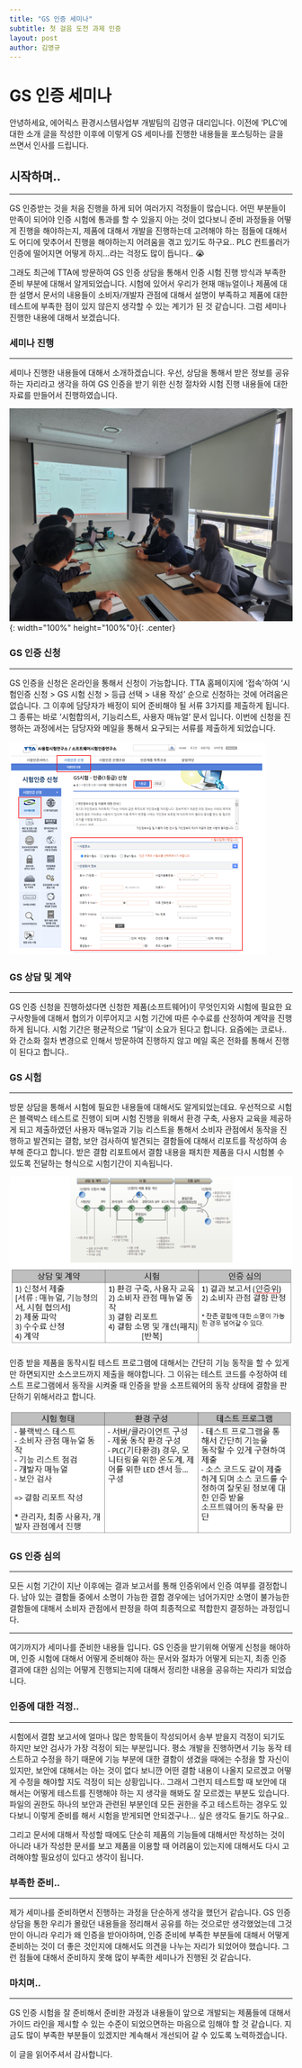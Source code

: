 ```yaml
---
title: "GS 인증 세미나"
subtitle: 첫 걸음 도전 과제 인증
layout: post
author: 김영규
---
```


# GS 인증 세미나

안녕하세요, 에어릭스 환경시스템사업부 개발팀의 김영규 대리입니다. 이전에 ‘PLC’에 대한 소개 글을 작성한 이후에 이렇게 GS 세미나를 진행한 내용들을 포스팅하는 글을 쓰면서 인사를 드립니다.

## 시작하며..

---

GS 인증받는 것을 처음 진행을 하게 되어 여러가지 걱정들이 많습니다. 어떤 부분들이 만족이 되어야 인증 시험에 통과를 할 수 있을지 아는 것이 없다보니 준비 과정들을 어떻게 진행을 해야하는지, 제품에 대해서 개발을 진행하는데 고려해야 하는 점들에 대해서도 어디에 맞추어서 진행을 해야하는지 어려움을 겪고 있기도 하구요.. PLC 컨트롤러가 인증에 떨어지면 어떻게 하지…라는 걱정도 많이 듭니다.. 😭

그래도 최근에 TTA에 방문하여 GS 인증 상담을 통해서 인증 시험 진행 방식과 부족한 준비 부분에 대해서 알게되었습니다. 시험에 있어서 우리가 현재 매뉴얼이나 제품에 대한 설명서 문서의 내용들이 소비자/개발자 관점에 대해서 설명이 부족하고 제품에 대한 테스트에 부족한 점이 있지 않은지 생각할 수 있는 계기가 된 것 같습니다. 그럼 세미나 진행한 내용에 대해서 보겠습니다.

### 세미나 진행

---

세미나 진행한 내용들에 대해서 소개하겠습니다. 우선, 상담을 통해서 받은 정보를 공유하는 자리라고 생각을 하여 GS 인증을 받기 위한 신청 절차와 시험 진행 내용들에 대한 자료를 만들어서 진행하였습니다.

![gs_1.png](/img/posts/gs_seminar/gs_1.jpg){: width="100%" height="100%"0}{: .center}

### GS 인증 신청

---

GS 인증을 신청은 온라인을 통해서 신청이 가능합니다. TTA 홈페이지에 ‘접속’하여 ‘시험인증 신청 > GS 시험 신청 > 등급 선택 > 내용 작성’ 순으로 신청하는 것에 어려움은 없습니다. 그 이후에 담당자가 배정이 되어 준비해야 될 서류 3가지를 제출하게 됩니다. 그 종류는 바로 ‘시험합의서, 기능리스트, 사용자 매뉴얼’ 문서 입니다. 이번에 신청을 진행하는 과정에서는 담당자와 메일을 통해서 요구되는 서류를 제출하게 되었습니다. 

![gs_2.png](/img/posts/gs_seminar/gs_2.png)

### GS 상담 및 계약

---

GS 인증 신청을 진행하셨다면 신청한 제품(소프트웨어)이 무엇인지와 시험에 필요한 요구사항들에 대해서 협의가 이루어지고 시험 기간에 따른 수수료를 산정하여 계약을 진행하게 됩니다. 시험 기간은 평균적으로 ‘1달’이 소요가 된다고 합니다. 요즘에는 코로나.. 와 간소화 절차 변경으로 인해서 방문하여 진행하지 않고 메일 혹은 전화를 통해서 진행이 된다고 합니다..

### GS 시험

---

방문 상담을 통해서 시험에 필요한 내용들에 대해서도 알게되었는데요. 우선적으로 시험은 블랙박스 테스트로 진행이 되며 시험 진행을 위해서 환경 구축, 사용자 교육을 제공하게 되고 제출하였던 사용자 매뉴얼과 기능 리스트을 통해서 소비자 관점에서 동작을 진행하고 발견되는 결함, 보안 검사하여 발견되는 결함들에 대해서 리포트를 작성하여 송부해 준다고 합니다. 받은 결함 리포트에서 결함 내용을 패치한 제품을 다시 시험볼 수 있도록 전달하는 형식으로 시험기간이 지속됩니다. 

![gs_3.png](/img/posts/gs_seminar/gs_3.png)

인증 받을 제품을 동작시킬 테스트 프로그램에 대해서는 간단히 기능 동작을 할 수 있게만 하면되지만 소스코드까지 제출을 해야합니다. 그 이유는 테스트 코드를 수정하여 테스트 프로그램에서 동작을 시켜줄 때 인증을 받을 소프트웨어의 동작 상태에 결함을 판단하기 위해서라고 합니다. 

![gs_4.png](/img/posts/gs_seminar/gs_4.png)

### GS 인증 심의

---

모든 시험 기간이 지난 이후에는 결과 보고서를 통해 인증위에서 인증 여부를 결정합니다. 남아 있는 결함들 중에서 소명이 가능한 결함 경우에는 넘어가지만 소명이 불가능한 결함들에 대해서 소비자 관점에서 판정을 하여 최종적으로 적합한지 결정하는 과정입니다. 

---

여기까지가 세미나를 준비한 내용들 입니다. GS 인증을 받기위해 어떻게 신청을 해야하며, 인증 시험에 대해서 어떻게 준비해야 하는 문서와 절차가 어떻게 되는지, 최종 인증 결과에 대한 심의는 어떻게 진행되는지에 대해서 정리한 내용을 공유하는 자리가 되었습니다. 

### 인증에 대한 걱정..

---

시험에서 결함 보고서에 얼마나 많은 항목들이 작성되어서 송부 받을지 걱정이 되기도 하지만 보안 검사가 가장 걱정이 되는 부분입니다. 평소 개발을 진행하면서 기능 동작 테스트하고 수정을 하기 때문에 기능 부분에 대한 결함이 생겼을 때에는 수정을 할 자신이 있지만, 보안에 대해서는 아는 것이 없다 보니깐 어떤 결함 내용이 나올지 모르겠고 어떻게 수정을 해야할 지도 걱정이 되는 상황입니다.. 그래서 그런지 테스트할 때 보안에 대해서는 어떻게 테스트를 진행해야 하는 지 생각을 해봐도 잘 모르겠는 부분도 있습니다. 파일의 권한도 하나의 보안과 관련된 부분인데 모든 권한을 주고 테스트하는 경우도 있다보니 이렇게 준비를 해서 시험을 받게되면 안되겠구나… 싶은 생각도 들기도 하구요..

그리고 문서에 대해서 작성할 때에도 단순히 제품의 기능들에 대해서만 작성하는 것이 아니라 내가 작성한 문서를 보고 제품을 이용할 때 어려움이 있는지에 대해서도 다시 고려해야할 필요성이 있다고 생각이 됩니다. 

### 부족한 준비..

---

제가 세미나를 준비하면서 진행하는 과정을 단순하게 생각을 했던거 같습니다. GS 인증 상담을 통한 우리가 몰랐던 내용들을 정리해서 공유를 하는 것으로만 생각했었는데 그것만이 아니라 우리가 왜 인증을 받아야하며, 인증 준비에 부족한 부분들에 대해서 어떻게 준비하는 것이 더 좋은 것인지에 대해서도 의견을 나누는 자리가 되었어야 했습니다. 그런 점들에 대해서 준비하지 못해 많이 부족한 세미나가 진행된 것 같습니다.  

### 마치며..

---

GS 인증 시험을 잘 준비해서 준비한 과정과 내용들이 앞으로 개발되는 제품들에 대해서 가이드 라인을 제시할 수 있는 수준이 되었으면하는 마음으로 임해야 할 것 같습니다. 지금도 많이 부족한 부분들이 있겠지만 계속해서 개선되어 갈 수 있도록 노력하겠습니다. 

이 글을 읽어주셔서 감사합니다.